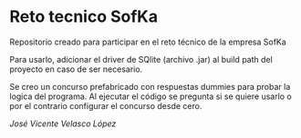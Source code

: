 # Reto tecnico SofKa

Repositorio creado para participar en el reto técnico de la empresa SofKa

Para usarlo, adicionar el driver de SQlite (archivo .jar) al build path del proyecto en caso de ser necesario.

Se creo un concurso prefabricado con respuestas dummies para probar la logica del programa. Al ejecutar el código se pregunta si se quiere usarlo o por el contrario configurar el concurso desde cero.

_José Vicente Velasco López_
